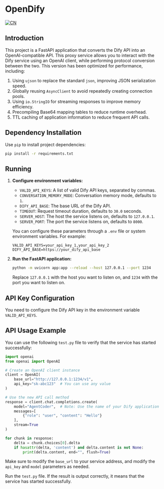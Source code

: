 # OpenDify

[![CN](https://img.shields.io/badge/CN-中文版本-red?style=flat&logo=github)](README.md)

## Introduction

This project is a FastAPI application that converts the Dify API into an OpenAI-compatible API. This proxy service allows you to interact with the Dify service using an OpenAI client, while performing protocol conversion between the two. This version has been optimized for performance, including:

1.  Using `ujson` to replace the standard `json`, improving JSON serialization speed.
2.  Globally reusing `AsyncClient` to avoid repeatedly creating connection pools.
3.  Using `io.StringIO` for streaming responses to improve memory efficiency.
4.  Precompiling Base64 mapping tables to reduce runtime overhead.
5.  TTL caching of application information to reduce frequent API calls.

## Dependency Installation

Use `pip` to install project dependencies:

```bash
pip install -r requirements.txt
```

## Running

1.  **Configure environment variables:**

    *   `VALID_API_KEYS`: A list of valid Dify API keys, separated by commas.
    *   `CONVERSATION_MEMORY_MODE`: Conversation memory mode, defaults to `1`.
    *   `DIFY_API_BASE`: The base URL of the Dify API.
    *   `TIMEOUT`: Request timeout duration, defaults to `30.0` seconds.
    *   `SERVER_HOST`: The host the service listens on, defaults to `127.0.0.1`.
    *   `SERVER_PORT`: The port the service listens on, defaults to `8000`.

    You can configure these parameters through a `.env` file or system environment variables. For example:

    ```
    VALID_API_KEYS=your_api_key_1,your_api_key_2
    DIFY_API_BASE=https://your_dify_api_base
    ```

2.  **Run the FastAPI application:**

    ```bash
    python -m uvicorn app:app --reload --host 127.0.0.1 --port 1234
    ```

    Replace `127.0.0.1` with the host you want to listen on, and `1234` with the port you want to listen on.

## API Key Configuration

You need to configure the Dify API key in the environment variable `VALID_API_KEYS`.

## API Usage Example

You can use the following `test.py` file to verify that the service has started successfully:

```python
import openai
from openai import OpenAI

# Create an OpenAI client instance
client = OpenAI(
    base_url="http://127.0.0.1:1234/v1",
    api_key="sk-abc123"  # You can use any value
)

# Use the new API call method
response = client.chat.completions.create(
    model="AgentCoder",  # Note: Use the name of your Dify application
    messages=[
        {"role": "user", "content": "Hello"}
    ],
    stream=True
)

for chunk in response:
    delta = chunk.choices[0].delta
    if hasattr(delta, 'content') and delta.content is not None:
        print(delta.content, end="", flush=True)
```

Make sure to modify the `base_url` to your service address, and modify the `api_key` and `model` parameters as needed.

Run the `test.py` file. If the result is output correctly, it means that the service has started successfully.

